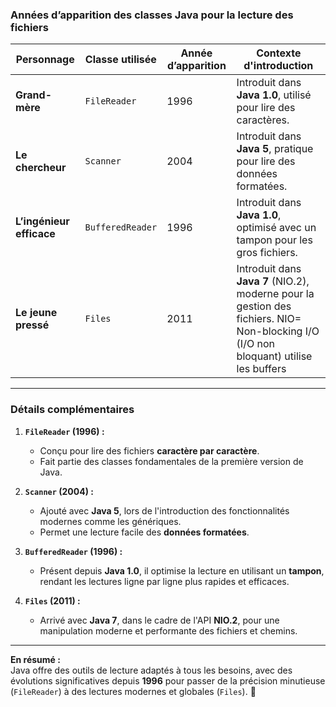 ### Années d’apparition des classes Java pour la lecture des fichiers

| **Personnage**            | **Classe utilisée** | **Année d’apparition** | **Contexte d'introduction**                                   |
|----------------------------|---------------------|-------------------------|----------------------------------------------------------------|
| **Grand-mère**             | `FileReader`        | 1996                   | Introduit dans **Java 1.0**, utilisé pour lire des caractères. |
| **Le chercheur**           | `Scanner`           | 2004                   | Introduit dans **Java 5**, pratique pour lire des données formatées. |
| **L’ingénieur efficace**   | `BufferedReader`    | 1996                   | Introduit dans **Java 1.0**, optimisé avec un tampon pour les gros fichiers. |
| **Le jeune pressé**        | `Files`             | 2011                   | Introduit dans **Java 7** (NIO.2), moderne pour la gestion des fichiers. NIO= Non-blocking I/O (I/O non bloquant) utilise les buffers |

---

### Détails complémentaires
1. **`FileReader` (1996) :**  
   - Conçu pour lire des fichiers **caractère par caractère**.
   - Fait partie des classes fondamentales de la première version de Java.

2. **`Scanner` (2004) :**  
   - Ajouté avec **Java 5**, lors de l'introduction des fonctionnalités modernes comme les génériques.
   - Permet une lecture facile des **données formatées**.

3. **`BufferedReader` (1996) :**  
   - Présent depuis **Java 1.0**, il optimise la lecture en utilisant un **tampon**, rendant les lectures ligne par ligne plus rapides et efficaces.

4. **`Files` (2011) :**  
   - Arrivé avec **Java 7**, dans le cadre de l'API **NIO.2**, pour une manipulation moderne et performante des fichiers et chemins.

--- 

**En résumé :**  
Java offre des outils de lecture adaptés à tous les besoins, avec des évolutions significatives depuis **1996** pour passer de la précision minutieuse (`FileReader`) à des lectures modernes et globales (`Files`). 🚀
